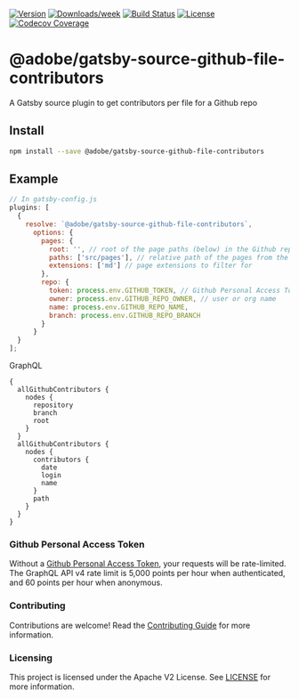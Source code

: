 <!--
Copyright 2020 Adobe. All rights reserved.
This file is licensed to you under the Apache License, Version 2.0 (the "License");
you may not use this file except in compliance with the License. You may obtain a copy
of the License at http://www.apache.org/licenses/LICENSE-2.0

Unless required by applicable law or agreed to in writing, software distributed under
the License is distributed on an "AS IS" BASIS, WITHOUT WARRANTIES OR REPRESENTATIONS
OF ANY KIND, either express or implied. See the License for the specific language
governing permissions and limitations under the License.
-->

[![Version](https://img.shields.io/npm/v/@adobe/gatsby-source-github-file-contributors.svg)](https://npmjs.org/package/@adobe/gatsby-source-github-file-contributors)
[![Downloads/week](https://img.shields.io/npm/dw/@adobe/gatsby-source-github-file-contributors.svg)](https://npmjs.org/package/@adobe/gatsby-source-github-file-contributors)
[![Build Status](https://travis-ci.com/adobe/gatsby-source-github-file-contributors.svg?branch=master)](https://travis-ci.com/adobe/gatsby-source-github-file-contributors)
[![License](https://img.shields.io/badge/License-Apache%202.0-blue.svg)](https://opensource.org/licenses/Apache-2.0) 
[![Codecov Coverage](https://img.shields.io/codecov/c/github/adobe/gatsby-source-github-file-contributors/master.svg?style=flat-square)](https://codecov.io/gh/adobe/gatsby-source-github-file-contributors/)

# @adobe/gatsby-source-github-file-contributors

A Gatsby source plugin to get contributors per file for a Github repo

## Install

```bash
npm install --save @adobe/gatsby-source-github-file-contributors
```

## Example

```javascript
// In gatsby-config.js
plugins: [
  {
    resolve: `@adobe/gatsby-source-github-file-contributors`,
      options: {
        pages: {
          root: '', // root of the page paths (below) in the Github repo
          paths: ['src/pages'], // relative path of the pages from the config
          extensions: ['md'] // page extensions to filter for
        },
        repo: {
          token: process.env.GITHUB_TOKEN, // Github Personal Access Token
          owner: process.env.GITHUB_REPO_OWNER, // user or org name
          name: process.env.GITHUB_REPO_NAME, 
          branch: process.env.GITHUB_REPO_BRANCH
        }
      }
  }
];
```

GraphQL
```
{
  allGithubContributors {
    nodes {
      repository
      branch
      root
    }
  }    
  allGithubContributors {
    nodes {
      contributors {
        date
        login
        name
      }
      path
    }
  }        
}
```

### Github Personal Access Token

Without a [Github Personal Access Token](https://docs.github.com/en/github/authenticating-to-github/creating-a-personal-access-token), your requests will be rate-limited.  
The GraphQL API v4 rate limit is 5,000 points per hour when authenticated, and 60 points per hour when anonymous.

### Contributing

Contributions are welcome! Read the [Contributing Guide](./.github/CONTRIBUTING.md) for more information.

### Licensing

This project is licensed under the Apache V2 License. See [LICENSE](LICENSE) for more information.

